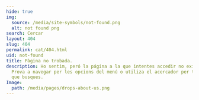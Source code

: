 ```yaml
---
hide: true
img:
  source: /media/site-symbols/not-found.png
  alt: not found png
search: Cercar
layout: 404
slug: 404
permalink: cat/404.html
uid: not-found
title: Pàgina no trobada.
description: Ho sentim, peró la página a la que intentes accedir no existeix.
  Prova a navegar per les opcions del menú o utiliza el acercador per trobar el
  que busques.
Image:
  path: /media/pages/drops-about-us.png
---
```

